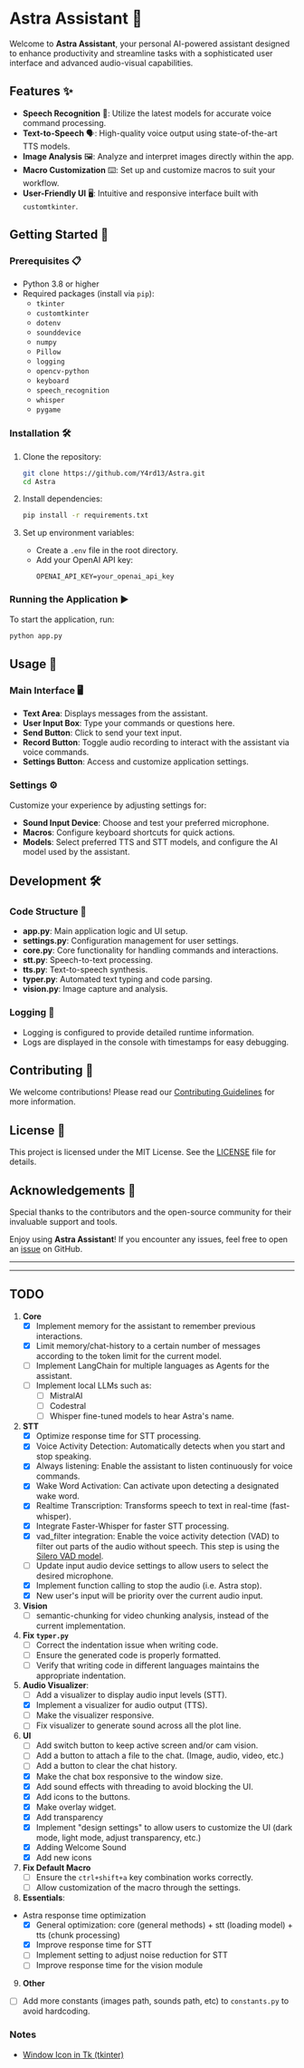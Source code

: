 
# Astra Assistant 🚀

Welcome to **Astra Assistant**, your personal AI-powered assistant designed to enhance productivity and streamline tasks with a sophisticated user interface and advanced audio-visual capabilities.

## Features ✨

- **Speech Recognition** 🎤: Utilize the latest models for accurate voice command processing.
- **Text-to-Speech** 🗣️: High-quality voice output using state-of-the-art TTS models.
- **Image Analysis** 🖼️: Analyze and interpret images directly within the app.
- **Macro Customization** ⌨️: Set up and customize macros to suit your workflow.
- **User-Friendly UI** 🖥️: Intuitive and responsive interface built with `customtkinter`.

## Getting Started 🏁

### Prerequisites 📋

- Python 3.8 or higher
- Required packages (install via `pip`):
  - `tkinter`
  - `customtkinter`
  - `dotenv`
  - `sounddevice`
  - `numpy`
  - `Pillow`
  - `logging`
  - `opencv-python`
  - `keyboard`
  - `speech_recognition`
  - `whisper`
  - `pygame`

### Installation 🛠️

1. Clone the repository:
   ```bash
   git clone https://github.com/Y4rd13/Astra.git
   cd Astra
   ```

2. Install dependencies:
   ```bash
   pip install -r requirements.txt
   ```

3. Set up environment variables:
   - Create a `.env` file in the root directory.
   - Add your OpenAI API key:
     ```
     OPENAI_API_KEY=your_openai_api_key
     ```

### Running the Application ▶️

To start the application, run:
```bash
python app.py
```

## Usage 🚀

### Main Interface 🖥️

- **Text Area**: Displays messages from the assistant.
- **User Input Box**: Type your commands or questions here.
- **Send Button**: Click to send your text input.
- **Record Button**: Toggle audio recording to interact with the assistant via voice commands.
- **Settings Button**: Access and customize application settings.

### Settings ⚙️

Customize your experience by adjusting settings for:
- **Sound Input Device**: Choose and test your preferred microphone.
- **Macros**: Configure keyboard shortcuts for quick actions.
- **Models**: Select preferred TTS and STT models, and configure the AI model used by the assistant.

## Development 🛠️

### Code Structure 📁

- **app.py**: Main application logic and UI setup.
- **settings.py**: Configuration management for user settings.
- **core.py**: Core functionality for handling commands and interactions.
- **stt.py**: Speech-to-text processing.
- **tts.py**: Text-to-speech synthesis.
- **typer.py**: Automated text typing and code parsing.
- **vision.py**: Image capture and analysis.

### Logging 📜

- Logging is configured to provide detailed runtime information.
- Logs are displayed in the console with timestamps for easy debugging.

## Contributing 🤝

We welcome contributions! Please read our [Contributing Guidelines](CONTRIBUTING.md) for more information.

## License 📄

This project is licensed under the MIT License. See the [LICENSE](LICENSE) file for details.

## Acknowledgements 🙌

Special thanks to the contributors and the open-source community for their invaluable support and tools.

Enjoy using **Astra Assistant**! If you encounter any issues, feel free to open an [issue](https://github.com/Y4rd13/Astra/issues) on GitHub.

---
---
## TODO

1. **Core**
   - [x] Implement memory for the assistant to remember previous interactions.
   - [x] Limit memory/chat-history to a certain number of messages according to the token limit for the current model.
   - [ ] Implement LangChain for multiple languages as Agents for the assistant.
   - [ ] Implement local LLMs such as:
       - [ ] MistralAI
       - [ ] Codestral
       - [ ] Whisper fine-tuned models to hear Astra's name.
  
2. **STT**
   - [x] Optimize response time for STT processing.
   - [x] Voice Activity Detection: Automatically detects when you start and stop speaking.
   - [x] Always listening: Enable the assistant to listen continuously for voice commands.
   - [x] Wake Word Activation: Can activate upon detecting a designated wake word.
   - [x] Realtime Transcription: Transforms speech to text in real-time (fast-whisper).
   - [x] Integrate Faster-Whisper for faster STT processing.
   - [x] vad_filter integration: Enable the voice activity detection (VAD) to filter out parts of the audio without speech. This step is using the [Silero VAD model](https://github.com/snakers4/silero-vad).
   - [ ] Update input audio device settings to allow users to select the desired microphone.
   - [x] Implement function calling to stop the audio (i.e. Astra stop).
   - [x] New user's input will be priority over the current audio input. 

3. **Vision**
   - [ ] semantic-chunking for video chunking analysis, instead of the current implementation.

4. **Fix `typer.py`**
   - [ ] Correct the indentation issue when writing code.
   - [ ] Ensure the generated code is properly formatted.
   - [ ] Verify that writing code in different languages maintains the appropriate indentation.

5. **Audio Visualizer**:
   - [ ] Add a visualizer to display audio input levels (STT).
   - [x] Implement a visualizer for audio output (TTS).
   - [ ] Make the visualizer responsive.
   - [ ] Fix visualizer to generate sound across all the plot line.

6. **UI**
   - [ ] Add switch button to keep active screen and/or cam vision.
   - [ ] Add a button to attach a file to the chat. (Image, audio, video, etc.)
   - [ ] Add a button to clear the chat history.
   - [x] Make the chat box responsive to the window size.
   - [x] Add sound effects with threading to avoid blocking the UI.
   - [x] Add icons to the buttons.
   - [x] Make overlay widget.
   - [x] Add transparency
   - [x] Implement "design settings" to allow users to customize the UI (dark mode, light mode, adjust transparency, etc.)
   - [x] Adding Welcome Sound 
   - [x] Add new icons 

7. **Fix Default Macro**
   - [ ] Ensure the `ctrl+shift+a` key combination works correctly.
   - [ ] Allow customization of the macro through the settings.
  
8.  **Essentials**:
   - Astra response time optimization
     - [x] General optimization: core (general methods) + stt (loading model) + tts (chunk processing)
     - [x] Improve response time for STT
     - [ ] Implement setting to adjust noise reduction for STT
     - [ ] Improve response time for the vision module

9.   **Other**
   - [ ] Add more constants (images path, sounds path, etc) to `constants.py` to avoid hardcoding.
  

### Notes

- [Window Icon in Tk (tkinter)](https://pythonassets.com/posts/window-icon-in-tk-tkinter/)